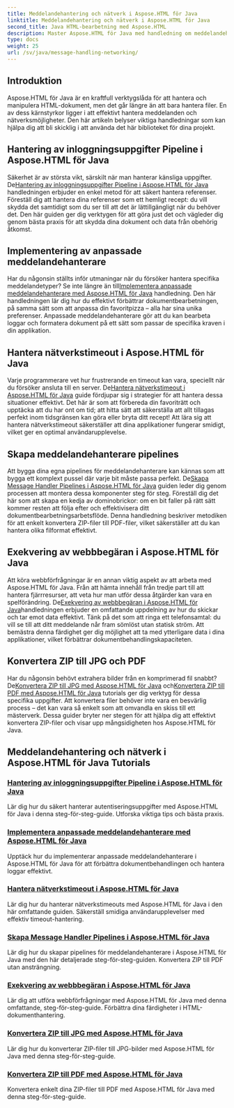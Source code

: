```yaml
---
title: Meddelandehantering och nätverk i Aspose.HTML för Java
linktitle: Meddelandehantering och nätverk i Aspose.HTML för Java
second_title: Java HTML-bearbetning med Aspose.HTML
description: Master Aspose.HTML för Java med handledning om meddelandehantering, nätverk och mer. Förbättra dina färdigheter i dokumentbehandling.
type: docs
weight: 25
url: /sv/java/message-handling-networking/
---
```

## Introduktion

Aspose.HTML för Java är en kraftfull verktygslåda för att hantera och manipulera HTML-dokument, men det går längre än att bara hantera filer. En av dess kärnstyrkor ligger i att effektivt hantera meddelanden och nätverksmöjligheter. Den här artikeln belyser viktiga handledningar som kan hjälpa dig att bli skicklig i att använda det här biblioteket för dina projekt.

## Hantering av inloggningsuppgifter Pipeline i Aspose.HTML för Java
 Säkerhet är av största vikt, särskilt när man hanterar känsliga uppgifter. De[Hantering av inloggningsuppgifter Pipeline i Aspose.HTML för Java](./credentials-pipeline/) handledningen erbjuder en enkel metod för att säkert hantera referenser. Föreställ dig att hantera dina referenser som ett hemligt recept: du vill skydda det samtidigt som du ser till att det är lättillgängligt när du behöver det. Den här guiden ger dig verktygen för att göra just det och vägleder dig genom bästa praxis för att skydda dina dokument och data från obehörig åtkomst.

## Implementering av anpassade meddelandehanterare
 Har du någonsin ställts inför utmaningar när du försöker hantera specifika meddelandetyper? Se inte längre än till[Implementera anpassade meddelandehanterare med Aspose.HTML för Java](./custom-message-handler/) handledning. Den här handledningen lär dig hur du effektivt förbättrar dokumentbearbetningen, på samma sätt som att anpassa din favoritpizza – alla har sina unika preferenser. Anpassade meddelandehanterare gör att du kan bearbeta loggar och formatera dokument på ett sätt som passar de specifika kraven i din applikation. 

## Hantera nätverkstimeout i Aspose.HTML för Java
 Varje programmerare vet hur frustrerande en timeout kan vara, speciellt när du försöker ansluta till en server. De[Hantera nätverkstimeout i Aspose.HTML för Java](./network-timeout/) guide fördjupar sig i strategier för att hantera dessa situationer effektivt. Det här är som att förbereda din favoriträtt och upptäcka att du har ont om tid; att hitta sätt att säkerställa att allt tillagas perfekt inom tidsgränsen kan göra eller bryta ditt recept! Att lära sig att hantera nätverkstimeout säkerställer att dina applikationer fungerar smidigt, vilket ger en optimal användarupplevelse.

## Skapa meddelandehanterare pipelines
Att bygga dina egna pipelines för meddelandehanterare kan kännas som att bygga ett komplext pussel där varje bit måste passa perfekt. De[Skapa Message Handler Pipelines i Aspose.HTML för Java](./message-handler-pipeline/) guiden leder dig genom processen att montera dessa komponenter steg för steg. Föreställ dig det här som att skapa en kedja av dominobrickor: om en bit faller på rätt sätt kommer resten att följa efter och effektivisera ditt dokumentbearbetningsarbetsflöde. Denna handledning beskriver metodiken för att enkelt konvertera ZIP-filer till PDF-filer, vilket säkerställer att du kan hantera olika filformat effektivt.

## Exekvering av webbbegäran i Aspose.HTML för Java
 Att köra webbförfrågningar är en annan viktig aspekt av att arbeta med Aspose.HTML för Java. Från att hämta innehåll från tredje part till att hantera fjärrresurser, att veta hur man utför dessa åtgärder kan vara en spelförändring. De[Exekvering av webbbegäran i Aspose.HTML för Java](./web-request-execution/)handledningen erbjuder en omfattande uppdelning av hur du skickar och tar emot data effektivt. Tänk på det som att ringa ett telefonsamtal: du vill se till att ditt meddelande når fram sömlöst utan statisk ström. Att bemästra denna färdighet ger dig möjlighet att ta med ytterligare data i dina applikationer, vilket förbättrar dokumentbehandlingskapaciteten.

## Konvertera ZIP till JPG och PDF
 Har du någonsin behövt extrahera bilder från en komprimerad fil snabbt? De[Konvertera ZIP till JPG med Aspose.HTML för Java](./zip-to-jpg/) och[Konvertera ZIP till PDF med Aspose.HTML för Java](./zip-to-pdf/) tutorials ger dig verktyg för dessa specifika uppgifter. Att konvertera filer behöver inte vara en besvärlig process – det kan vara så enkelt som att omvandla en skiss till ett mästerverk. Dessa guider bryter ner stegen för att hjälpa dig att effektivt konvertera ZIP-filer och visar upp mångsidigheten hos Aspose.HTML för Java.

## Meddelandehantering och nätverk i Aspose.HTML för Java Tutorials
### [Hantering av inloggningsuppgifter Pipeline i Aspose.HTML för Java](./credentials-pipeline/)
Lär dig hur du säkert hanterar autentiseringsuppgifter med Aspose.HTML för Java i denna steg-för-steg-guide. Utforska viktiga tips och bästa praxis.
### [Implementera anpassade meddelandehanterare med Aspose.HTML för Java](./custom-message-handler/)
Upptäck hur du implementerar anpassade meddelandehanterare i Aspose.HTML för Java för att förbättra dokumentbehandlingen och hantera loggar effektivt.
### [Hantera nätverkstimeout i Aspose.HTML för Java](./network-timeout/)
Lär dig hur du hanterar nätverkstimeouts med Aspose.HTML för Java i den här omfattande guiden. Säkerställ smidiga användarupplevelser med effektiv timeout-hantering.
### [Skapa Message Handler Pipelines i Aspose.HTML för Java](./message-handler-pipeline/)
Lär dig hur du skapar pipelines för meddelandehanterare i Aspose.HTML för Java med den här detaljerade steg-för-steg-guiden. Konvertera ZIP till PDF utan ansträngning.
### [Exekvering av webbbegäran i Aspose.HTML för Java](./web-request-execution/)
Lär dig att utföra webbförfrågningar med Aspose.HTML för Java med denna omfattande, steg-för-steg-guide. Förbättra dina färdigheter i HTML-dokumenthantering.
### [Konvertera ZIP till JPG med Aspose.HTML för Java](./zip-to-jpg/)
Lär dig hur du konverterar ZIP-filer till JPG-bilder med Aspose.HTML för Java med denna steg-för-steg-guide.
### [Konvertera ZIP till PDF med Aspose.HTML för Java](./zip-to-pdf/)
Konvertera enkelt dina ZIP-filer till PDF med Aspose.HTML för Java med denna steg-för-steg-guide.